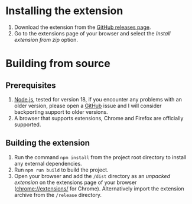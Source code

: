 # Installing the extension
1. Download the extension from the [GitHub releases page](https://github.com/newo-2001/pop-filter/releases).
2. Go to the extensions page of your browser and select the *Install extension from zip* option.

# Building from source

## Prerequisites
1. [Node.js](https://nodejs.org/en), tested for version 18, if you encounter any problems with an older version, please open a [GitHub](https://github.com/newo-2001/pop-filter) issue and I will consider backporting support to older versions.
2. A browser that supports extensions, Chrome and Firefox are officially supported.

## Building the extension
1. Run the command `npm install` from the project root directory to install any external dependencies.
2. Run `npm run build` to build the project.
3. Open your browser and add the `/dist` directory as an *unpacked extension* on the extensions page of your browser ([chrome://extensions/](chrome://extensions/) for Chrome). Alternatively import the extension archive from the `/release` directory.